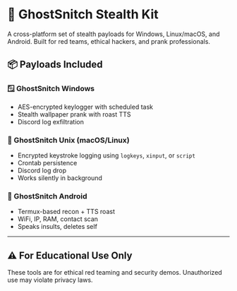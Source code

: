 # 👻 GhostSnitch Stealth Kit

A cross-platform set of stealth payloads for Windows, Linux/macOS, and Android. Built for red teams, ethical hackers, and prank professionals.

## 📦 Payloads Included

### 🪟 GhostSnitch Windows
- AES-encrypted keylogger with scheduled task
- Stealth wallpaper prank with roast TTS
- Discord log exfiltration

### 🐧 GhostSnitch Unix (macOS/Linux)
- Encrypted keystroke logging using `logkeys`, `xinput`, or `script`
- Crontab persistence
- Discord log drop
- Works silently in background

### 🤖 GhostSnitch Android
- Termux-based recon + TTS roast
- WiFi, IP, RAM, contact scan
- Speaks insults, deletes self

---

## ⚠️ For Educational Use Only

These tools are for ethical red teaming and security demos. Unauthorized use may violate privacy laws.